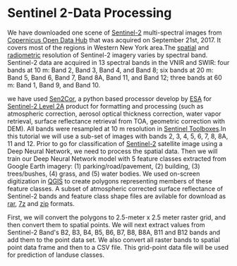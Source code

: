 # Sentinel 2-Data Processing
We have downloaded one scene of [Sentinel-2](https://www.esa.int/Our_Activities/Observing_the_Earth/Copernicus/Sentinel-2) multi-spectral images from [Copernicus Open Data Hub](https://scihub.copernicus.eu/dhus/#/home) that was acquired on September 21st, 2017. It covers most of the regions in Western New York area.The [spatial](https://earth.esa.int/web/sentinel/user-guides/sentinel-2-msi/resolutions/spatial) and [radiometric](https://earth.esa.int/web/sentinel/user-guides/sentinel-2-msi/resolutions/spatial) resolution of Sentinel-2 imagery varies by spectral band. Sentinel-2 data are acquired in 13 spectral bands in the VNIR and SWIR: four bands at 10 m: Band 2, Band 3, Band 4, and Band 8; six bands at 20 m: Band 5, Band 6, Band 7, Band 8A, Band 11, and Band 12; three bands at 60 m: Band 1, Band 9, and Band 10.

we have used [Sen2Cor](https://www.esa.int/Our_Activities/Observing_the_Earth/Copernicus/Sentinel-2), a python based processor develop by [ESA](http://www.esa.int/ESA) for [Sentinel-2 Level 2A](https://sentinel.esa.int/web/sentinel/user-guides/document-library/-/asset_publisher/xlslt4309D5h/content/sentinel-2-msi-level-2a-product-definition;jsessionid=012C32D7FCD607BAB2110EBDA053BBC7.jvm1?redirect=https%3A%2F%2Fsentinel.esa.int%2Fweb%2Fsentinel%2Fuser-guides%2Fdocument-library%3Bjsessionid%3D012C32D7FCD607BAB2110EBDA053BBC7.jvm1%3Fp_p_id%3D101_INSTANCE_xlslt4309D5h%26p_p_lifecycle%3D0%26p_p_state%3Dnormal%26p_p_mode%3Dview%26p_p_col_id%3Dcolumn-1%26p_p_col_count%3D1%26_101_INSTANCE_xlslt4309D5h_keywords%3D%26_101_INSTANCE_xlslt4309D5h_advancedSearch%3Dfalse%26_101_INSTANCE_xlslt4309D5h_delta%3D75%26_101_INSTANCE_xlslt4309D5h_andOperator%3Dtrue) product for formatting and processing (such as atmospheric correction, aerosol optical thickness correction, water vapor retrieval, surface reflectance retrieval from TOA, geometric correction with DEM). All bands were resampled at 10 m resolution in [Sentinel Toolboxes](http://step.esa.int/main/download/).In this tutorial we will use a sub-set of images with bands 2, 3, 4, 5, 6, 7, 8, 8A, 11 and 12.
Prior to go for classification of [Sentinel-2](https://www.esa.int/Our_Activities/Observing_the_Earth/Copernicus/Sentinel-2) satellite image using a Deep Neural Network, we need to process the spatial data. Then we will train our Deep Neural Network model  with 5 feature classes extracted from Google Earth imagery: (1) parking/road/pavement, (2) building, (3) trees/bushes, (4) grass, and (5) water bodies. We used on-screen digitization in [QGIS](https://www.qgis.org/en/site/) to create polygons representing members of these feature classes.
A subset of atmospheric corrected surface reflectance of Sentinel-2 bands and feature class shape files are avilable for download as [rar](https://www.dropbox.com/s/wcllg9tkxsvge7r/Data.rar?dl=0), [7z](https://www.dropbox.com/s/fz3b8thtm3ogw19/Data.7z?dl=0) and [zip](https://www.dropbox.com/s/9neml6r8wtm8w6g/Data.zip?dl=0) formats.


First, we will convert the polygons to 2.5-meter x 2.5 meter raster grid, and then convert them to spatial points. We will next extract values from Sentinel-2 Band's B2, B3, B4, B5, B6, B7, B8, B8A, B11 and B12 bands and add them to the point data set. We also convert all raster bands to spatial point data frame and then to a CSV file. This grid-point data file will be used for prediction of landuse classes.

